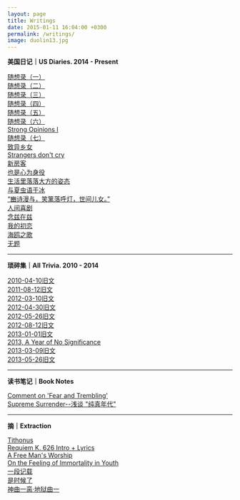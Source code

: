 ```yaml
---
layout: page
title: Writings
date: 2015-01-11 16:04:00 +0300
permalink: /writings/
image: duolin13.jpg
---
```

**美国日记｜US Diaries.   2014 - Present**

[随想录（一）](https://wang-axiom.com/writings34)   
[随想录（二）](https://wang-axiom.com/writings22)   
[随想录（三）](https://wang-axiom.com/writings24)   
[随想录（四）](https://wang-axiom.com/writings25)   
[随想录（五）](https://wang-axiom.com/writings35)  
[随想录（六）](https://wang-axiom.com/writings27)   
[Strong Opinions I](https://wang-axiom.com/writings31)   
[随想录（七）](https://wang-axiom.com/writings29)   
[致异乡女](https://wang-axiom.com/writings11)  
[Strangers don't cry](https://wang-axiom.com/writings12)  
[新房客](https://wang-axiom.com/writings13)  
[也是心为身役](https://wang-axiom.com/writings14)  
[生活里落落大方的姿态](https://wang-axiom.com/writings15)  
[与夏虫语于冰](https://wang-axiom.com/writings16)  
[“豳诗漫与，笑篱落呼灯，世间儿女。”](https://wang-axiom.com/writings18)   
[人间喜剧](https://wang-axiom.com/writings19)   
[念兹在兹](https://wang-axiom.com/writings20)   
[我的初恋](https://wang-axiom.com/writings36)     
[海鸥之歌](https://wang-axiom.com/writings37)     
[无题](https://wang-axiom.com/writings39)     



****

**琐碎集｜All Trivia.   2010 - 2014**

[2010-04-10旧文](https://wang-axiom.com/writings01)  
[2011-08-12旧文](https://wang-axiom.com/writings02)  
[2012-03-10旧文](https://wang-axiom.com/writings03)  
[2012-04-30旧文](https://wang-axiom.com/writings04)  
[2012-05-26旧文](https://wang-axiom.com/writings05)    
[2012-08-12旧文](https://wang-axiom.com/writings06)  
[2013-01-01旧文](https://wang-axiom.com/writings07)  
[2013, A Year of No Significance ](https://wang-axiom.com/writings08)  
[2013-03-09旧文](https://wang-axiom.com/writings09)   
[2013-05-26旧文](https://wang-axiom.com/writings10)   

****

**读书笔记｜Book Notes**

[Comment on 'Fear and Trembling'](https://wang-axiom.com/writings32)   
[Supreme Surrender--浅谈 "纯真年代"](https://wang-axiom.com/writings33)    

****

**摘｜Extraction**

[Tithonus](https://wang-axiom.com/writings30)    
[Requiem K. 626 Intro + Lyrics](https://wang-axiom.com/writings28)  
[A Free Man's Worship](https://wang-axiom.com/writings17)   
[On the Feeling of Immortality in Youth](https://wang-axiom.com/writings23)   
[一段记载](https://wang-axiom.com/writings36)  
[是时候了](https://wang-axiom.com/writings38)   
[神曲一脔·地狱曲一](https://wang-axiom.com/writings26)



